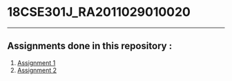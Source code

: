 # 18CSE301J_RA2011029010020
---
## Assignments done in this repository :

1. [Assignment 1][1]
2. [Assignment 2][2]

[1]:assignment01/README.md
[2]:assignment02/README.md

